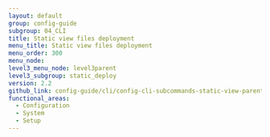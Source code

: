 ```yaml
---
layout: default
group: config-guide
subgroup: 04_CLI
title: Static view files deployment
menu_title: Static view files deployment
menu_order: 300
menu_node:
level3_menu_node: level3parent
level3_subgroup: static_deploy
version: 2.2
github_link: config-guide/cli/config-cli-subcommands-static-view-parent.md
functional_areas:
  - Configuration
  - System
  - Setup
---
```

